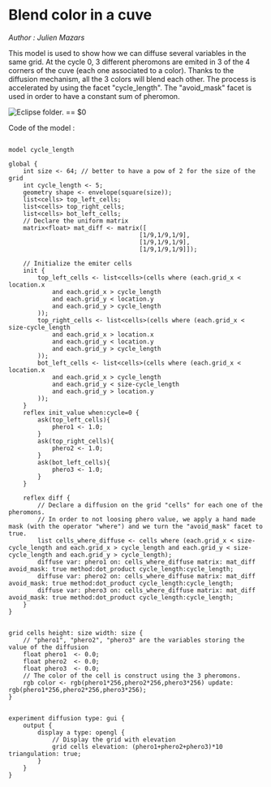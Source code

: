 [//]: # (keyword|statement_diffuse)
[//]: # (keyword|type_matrix)
[//]: # (keyword|concept_diffusion)
[//]: # (keyword|concept_matrix)
[//]: # (keyword|concept_math)
[//]: # (keyword|concept_color)
[//]: # (keyword|concept_elevation)
# Blend color in a cuve


_Author : Julien Mazars_

This model is used to show how we can diffuse several variables in the same grid. At the cycle 0, 3 different pheromons are emited in 3 of the 4 corners of the cuve (each one associated to a color). Thanks to the diffusion mechanism, all the 3 colors will blend each other. The process is accelerated by using the facet "cycle_length". The "avoid_mask" facet is used in order to have a constant sum of pheromon. 


<p><img src="gm_wiki/resources/images/modelLibraryScreenshots/Additionnal Plugins/Diffusion Statement/Diffusion Statement Blend color in a cuve (Multiple Signals)/a-10.png" alt="Eclipse folder." title class="img-responsive"> == $0</p>Code of the model : 

```

model cycle_length

global {
	int size <- 64; // better to have a pow of 2 for the size of the grid
	int cycle_length <- 5;
  	geometry shape <- envelope(square(size));
  	list<cells> top_left_cells;
  	list<cells> top_right_cells;
  	list<cells> bot_left_cells;
  	// Declare the uniform matrix
  	matrix<float> mat_diff <- matrix([
									[1/9,1/9,1/9],
									[1/9,1/9,1/9],
									[1/9,1/9,1/9]]);

	// Initialize the emiter cells
	init {
		top_left_cells <- list<cells>(cells where (each.grid_x < location.x
			and each.grid_x > cycle_length
			and each.grid_y < location.y
			and each.grid_y > cycle_length
		));
		top_right_cells <- list<cells>(cells where (each.grid_x < size-cycle_length
			and each.grid_x > location.x
			and each.grid_y < location.y
			and each.grid_y > cycle_length
		));
		bot_left_cells <- list<cells>(cells where (each.grid_x < location.x
			and each.grid_x > cycle_length
			and each.grid_y < size-cycle_length
			and each.grid_y > location.y
		));
	}
	reflex init_value when:cycle=0 {
		ask(top_left_cells){
			phero1 <- 1.0;
		}
		ask(top_right_cells){
			phero2 <- 1.0;
		}
		ask(bot_left_cells){
			phero3 <- 1.0;
		}	
	}

	reflex diff {
		// Declare a diffusion on the grid "cells" for each one of the pheromons. 
		// In order to not loosing phero value, we apply a hand made mask (with the operator "where") and we turn the "avoid_mask" facet to true.
		list cells_where_diffuse <- cells where (each.grid_x < size-cycle_length and each.grid_x > cycle_length and each.grid_y < size-cycle_length and each.grid_y > cycle_length);
		diffuse var: phero1 on: cells_where_diffuse matrix: mat_diff avoid_mask: true method:dot_product cycle_length:cycle_length;
		diffuse var: phero2 on: cells_where_diffuse matrix: mat_diff avoid_mask: true method:dot_product cycle_length:cycle_length;
		diffuse var: phero3 on: cells_where_diffuse matrix: mat_diff avoid_mask: true method:dot_product cycle_length:cycle_length;
	}
}


grid cells height: size width: size {
	// "phero1", "phero2", "phero3" are the variables storing the value of the diffusion
	float phero1  <- 0.0;
	float phero2  <- 0.0;
	float phero3  <- 0.0;
	// The color of the cell is construct using the 3 pheromons.
	rgb color <- rgb(phero1*256,phero2*256,phero3*256) update: rgb(phero1*256,phero2*256,phero3*256);
} 


experiment diffusion type: gui {
	output {
		display a type: opengl {
			// Display the grid with elevation
			grid cells elevation: (phero1+phero2+phero3)*10 triangulation: true;
		}
	}
}
```
